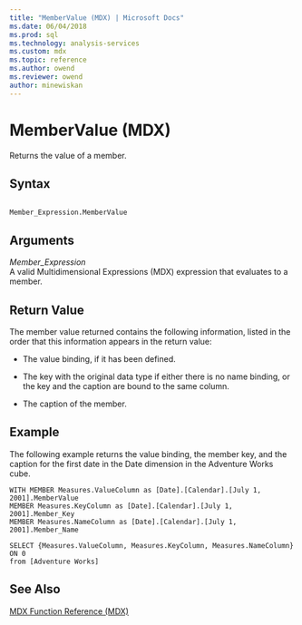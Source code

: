 ```yaml
---
title: "MemberValue (MDX) | Microsoft Docs"
ms.date: 06/04/2018
ms.prod: sql
ms.technology: analysis-services
ms.custom: mdx
ms.topic: reference
ms.author: owend
ms.reviewer: owend
author: minewiskan
---
```

# MemberValue (MDX)


  Returns the value of a member.  
  
## Syntax  
  
```  
  
Member_Expression.MemberValue  
```  
  
## Arguments  
 *Member_Expression*  
 A valid Multidimensional Expressions (MDX) expression that evaluates to a member.  
  
## Return Value  
 The member value returned contains the following information, listed in the order that this information appears in the return value:  
  
-   The value binding, if it has been defined.  
  
-   The key with the original data type if either there is no name binding, or the key and the caption are bound to the same column.  
  
-   The caption of the member.  
  
## Example  
 The following example returns the value binding, the member key, and the caption for the first date in the Date dimension in the Adventure Works cube.  
  
```  
WITH MEMBER Measures.ValueColumn as [Date].[Calendar].[July 1, 2001].MemberValue  
MEMBER Measures.KeyColumn as [Date].[Calendar].[July 1, 2001].Member_Key  
MEMBER Measures.NameColumn as [Date].[Calendar].[July 1, 2001].Member_Name  
  
SELECT {Measures.ValueColumn, Measures.KeyColumn, Measures.NameColumn}  ON 0  
from [Adventure Works]  
```  
  
## See Also  
 [MDX Function Reference &#40;MDX&#41;](../mdx/mdx-function-reference-mdx.md)  
  
  
